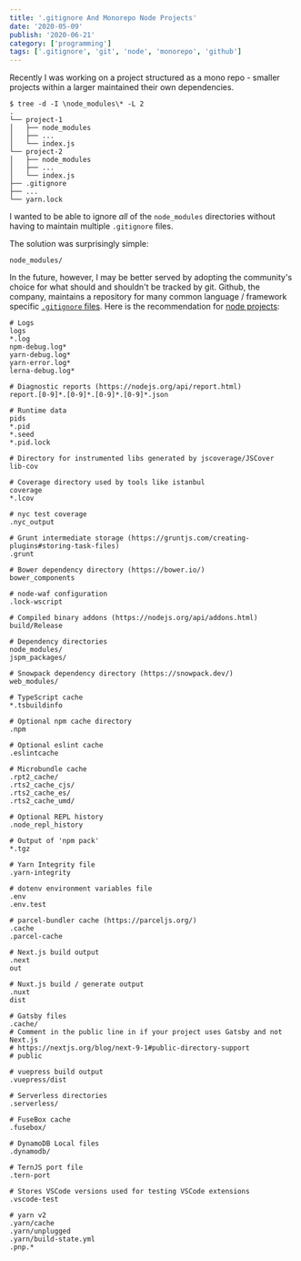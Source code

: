 ```yaml
---
title: '.gitignore And Monorepo Node Projects'
date: '2020-05-09'
publish: '2020-06-21'
category: ['programming']
tags: ['.gitignore', 'git', 'node', 'monorepo', 'github']
---
```


Recently I was working on a project structured as a mono repo - smaller projects within a larger maintained their own dependencies.

```shell:title=project-structure/
$ tree -d -I \node_modules\* -L 2
.
└── project-1
│   ├── node_modules
│   ├── ...
│   └── index.js
└── project-2
│   ├── node_modules
│   ├── ...
│   └── index.js
├── .gitignore
├── ...
└── yarn.lock
```

I wanted to be able to ignore _all_ of the `node_modules` directories without having to maintain multiple `.gitignore` files.

The solution was surprisingly simple:

```text:title=.gitignore
node_modules/
```

In the future, however, I may be better served by adopting the community's choice for what should and shouldn't be tracked by git. Github, the company, maintains a repository for many common language / framework specific [`.gitignore` files](<(https://github.com/github/gitignore)>). Here is the recommendation for [node projects](https://github.com/github/gitignore/blob/master/Node.gitignore):

```text:title=.gitignore
# Logs
logs
*.log
npm-debug.log*
yarn-debug.log*
yarn-error.log*
lerna-debug.log*

# Diagnostic reports (https://nodejs.org/api/report.html)
report.[0-9]*.[0-9]*.[0-9]*.[0-9]*.json

# Runtime data
pids
*.pid
*.seed
*.pid.lock

# Directory for instrumented libs generated by jscoverage/JSCover
lib-cov

# Coverage directory used by tools like istanbul
coverage
*.lcov

# nyc test coverage
.nyc_output

# Grunt intermediate storage (https://gruntjs.com/creating-plugins#storing-task-files)
.grunt

# Bower dependency directory (https://bower.io/)
bower_components

# node-waf configuration
.lock-wscript

# Compiled binary addons (https://nodejs.org/api/addons.html)
build/Release

# Dependency directories
node_modules/
jspm_packages/

# Snowpack dependency directory (https://snowpack.dev/)
web_modules/

# TypeScript cache
*.tsbuildinfo

# Optional npm cache directory
.npm

# Optional eslint cache
.eslintcache

# Microbundle cache
.rpt2_cache/
.rts2_cache_cjs/
.rts2_cache_es/
.rts2_cache_umd/

# Optional REPL history
.node_repl_history

# Output of 'npm pack'
*.tgz

# Yarn Integrity file
.yarn-integrity

# dotenv environment variables file
.env
.env.test

# parcel-bundler cache (https://parceljs.org/)
.cache
.parcel-cache

# Next.js build output
.next
out

# Nuxt.js build / generate output
.nuxt
dist

# Gatsby files
.cache/
# Comment in the public line in if your project uses Gatsby and not Next.js
# https://nextjs.org/blog/next-9-1#public-directory-support
# public

# vuepress build output
.vuepress/dist

# Serverless directories
.serverless/

# FuseBox cache
.fusebox/

# DynamoDB Local files
.dynamodb/

# TernJS port file
.tern-port

# Stores VSCode versions used for testing VSCode extensions
.vscode-test

# yarn v2
.yarn/cache
.yarn/unplugged
.yarn/build-state.yml
.pnp.*
```
